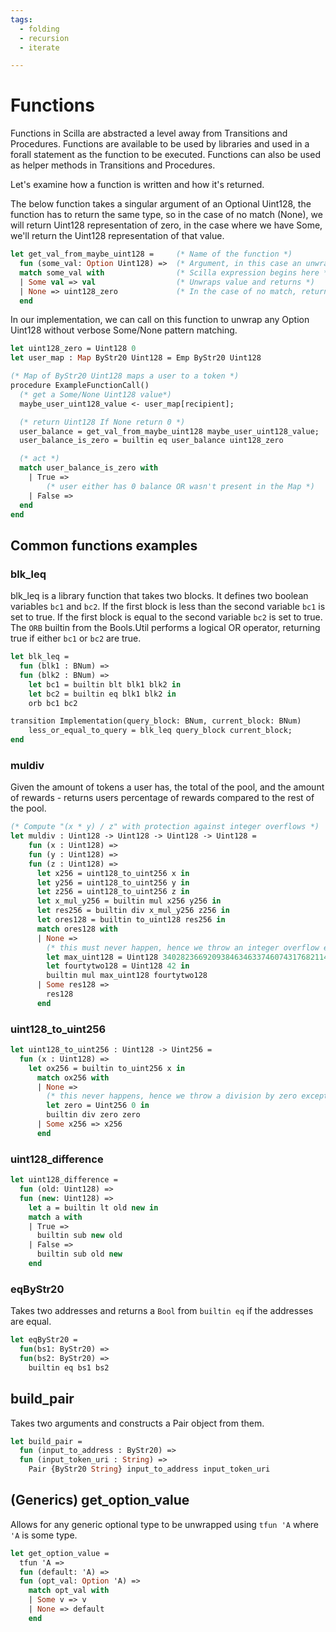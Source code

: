 ```yaml
---
tags:
  - folding
  - recursion
  - iterate

---
```


# Functions

Functions in Scilla are abstracted a level away from Transitions and Procedures. Functions are available to be used by libraries and used in a forall statement as the function to be executed. Functions can also be used as helper methods in Transitions and Procedures.

Let's examine how a function is written and how it's returned.

The below function takes a singular argument of an Optional Uint128, the function has to return the same type, so in the case of no match (None), we will return Uint128 representation of zero, in the case where we have Some, we'll return the Uint128 representation of that value.

```ocaml
let get_val_from_maybe_uint128 =     (* Name of the function *)
  fun (some_val: Option Uint128) =>  (* Argument, in this case an unwrapped Option *)
  match some_val with                (* Scilla expression begins here *)
  | Some val => val                  (* Unwraps value and returns *)
  | None => uint128_zero             (* In the case of no match, return uint128 0, function return Some uint128 *)
  end
```

In our implementation, we can call on this function to unwrap any Option Uint128 without verbose Some/None pattern matching.

```ocaml {10}
let uint128_zero = Uint128 0
let user_map : Map ByStr20 Uint128 = Emp ByStr20 Uint128

(* Map of ByStr20 Uint128 maps a user to a token *)
procedure ExampleFunctionCall() 
  (* get a Some/None Uint128 value*)
  maybe_user_uint128_value <- user_map[recipient];    

  (* return Uint128 If None return 0 *)
  user_balance = get_val_from_maybe_uint128 maybe_user_uint128_value; 
  user_balance_is_zero = builtin eq user_balance uint128_zero

  (* act *)
  match user_balance_is_zero with
    | True =>
        (* user either has 0 balance OR wasn't present in the Map *)
    | False =>
  end
end
```

## Common functions examples

### blk_leq

blk_leq is a library function that takes two blocks. It defines two boolean variables ```bc1``` and ```bc2```.
If the first block is less than the second variable ```bc1``` is set to true.
If the first block is equal to the second variable ```bc2``` is set to true.
The ```ORB``` builtin from the Bools.Util performs a logical OR operator, returning true if either ```bc1``` or ```bc2``` are true.

```ocaml
let blk_leq =
  fun (blk1 : BNum) =>
  fun (blk2 : BNum) =>
    let bc1 = builtin blt blk1 blk2 in 
    let bc2 = builtin eq blk1 blk2 in 
    orb bc1 bc2
```

```ocaml
transition Implementation(query_block: BNum, current_block: BNum)
    less_or_equal_to_query = blk_leq query_block current_block;
end
```

### muldiv

Given the amount of tokens a user has, the total of the pool, and the amount of rewards - returns users percentage of rewards compared to the rest of the pool.

```ocaml
(* Compute "(x * y) / z" with protection against integer overflows *)
let muldiv : Uint128 -> Uint128 -> Uint128 -> Uint128 =
    fun (x : Uint128) =>
    fun (y : Uint128) =>
    fun (z : Uint128) =>
      let x256 = uint128_to_uint256 x in
      let y256 = uint128_to_uint256 y in
      let z256 = uint128_to_uint256 z in
      let x_mul_y256 = builtin mul x256 y256 in
      let res256 = builtin div x_mul_y256 z256 in
      let ores128 = builtin to_uint128 res256 in
      match ores128 with
      | None =>
        (* this must never happen, hence we throw an integer overflow exception *)
        let max_uint128 = Uint128 340282366920938463463374607431768211455 in
        let fourtytwo128 = Uint128 42 in
        builtin mul max_uint128 fourtytwo128
      | Some res128 =>
        res128
      end
```

### uint128_to_uint256

```ocaml
let uint128_to_uint256 : Uint128 -> Uint256 =
  fun (x : Uint128) =>
    let ox256 = builtin to_uint256 x in
      match ox256 with
      | None =>
        (* this never happens, hence we throw a division by zero exception just in case *)
        let zero = Uint256 0 in
        builtin div zero zero
      | Some x256 => x256
      end
```

### uint128_difference

```ocaml
let uint128_difference =
  fun (old: Uint128) =>
  fun (new: Uint128) =>
    let a = builtin lt old new in
    match a with
    | True =>
      builtin sub new old
    | False =>
      builtin sub old new
    end
```

### eqByStr20

Takes two addresses and returns a ```Bool``` from ```builtin eq``` if the addresses are equal.

```ocaml
let eqByStr20 =
  fun(bs1: ByStr20) =>
  fun(bs2: ByStr20) =>
    builtin eq bs1 bs2
```

## build_pair

Takes two arguments and constructs a Pair object from them.

```ocaml
let build_pair =
  fun (input_to_address : ByStr20) =>
  fun (input_token_uri : String) =>
    Pair {ByStr20 String} input_to_address input_token_uri
```

## (Generics) get_option_value

Allows for any generic optional type to be unwrapped using ```tfun 'A``` where ```'A``` is some type.

```ocaml
let get_option_value =
  tfun 'A =>
  fun (default: 'A) =>
  fun (opt_val: Option 'A) =>
    match opt_val with
    | Some v => v
    | None => default
    end
```
